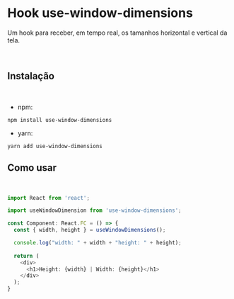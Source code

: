 # Hook use-window-dimensions

Um hook para receber, em tempo real, os tamanhos horizontal e vertical da tela.

<br/>

## Instalação  

<br/>

-  npm:

```shell
npm install use-window-dimensions
```
- yarn:  
  
```shell
yarn add use-window-dimensions
```

## Como usar

<br/>

```ts
import React from 'react';

import useWindowDimension from 'use-window-dimensions';

const Component: React.FC = () => {
  const { width, height } = useWindowDimensions();

  console.log("width: " + width + "height: " + height);
  
  return (
    <div>
      <h1>Height: {width} | Width: {height}</h1>
    </div>
  );
}
```
